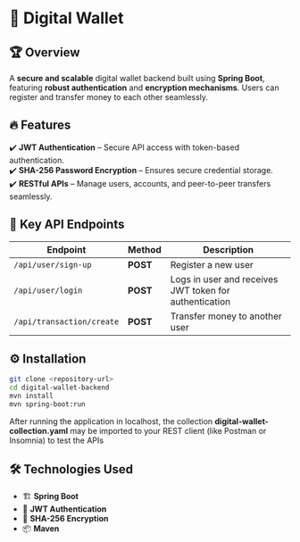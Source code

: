 # 🏦 Digital Wallet

## 🏆 Overview
A **secure and scalable** digital wallet backend built using **Spring Boot**, featuring **robust authentication** and **encryption mechanisms**. Users can register and transfer money to each other seamlessly.

## 🔥 Features
✔️ **JWT Authentication** – Secure API access with token-based authentication.  
✔️ **SHA-256 Password Encryption** – Ensures secure credential storage.  
✔️ **RESTful APIs** – Manage users, accounts, and peer-to-peer transfers seamlessly.

## 📌 Key API Endpoints

| **Endpoint**          | **Method** | **Description**                  |
|----------------------|-----------|----------------------------------|
| `/api/user/sign-up` | **POST**   | Register a new user             |
| `/api/user/login`    | **POST**   | Logs in user and receives JWT token for authentication    |
| `/api/transaction/create` | **POST** | Transfer money to another user  |

## ⚙️ Installation
```bash
git clone <repository-url>
cd digital-wallet-backend
mvn install
mvn spring-boot:run
```

After running the application in localhost, the collection **digital-wallet-collection.yaml** may be imported to your REST client (like Postman or Insomnia) to test the APIs

## 🛠️ Technologies Used


- 🏗️ **Spring Boot**
- 🔐 **JWT Authentication**
- 🔑 **SHA-256 Encryption**
- 📦 **Maven**

